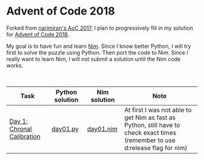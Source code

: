 # Advent of Code 2018

Forked from [narimiran's AoC 2017](https://github.com/narimiran/AdventOfCode2017), I plan to progressively fill in my solution for [Advent of Code 2018](https://adventofcode.com/2018).

My goal is to have fun and learn [Nim](https://nim-lang.org/). Since I know better Python, I will try first to solve the puzzle using Python. Then port the code to Nim. Since I really want to learn Nim, I will not submit a solution until the Nim code works.

&nbsp;

Task | Python solution | Nim solution | Note
--- | --- | --- | ---
[Day 1: Chronal Calibration](http://adventofcode.com/2018/day/1) | [day01.py](python/day01.py) | [day01.nim](nim/day01.nim) | At first I was not able to get Nim as fast as Python, still have to check exact times (remember to use d:release flag for nim)

